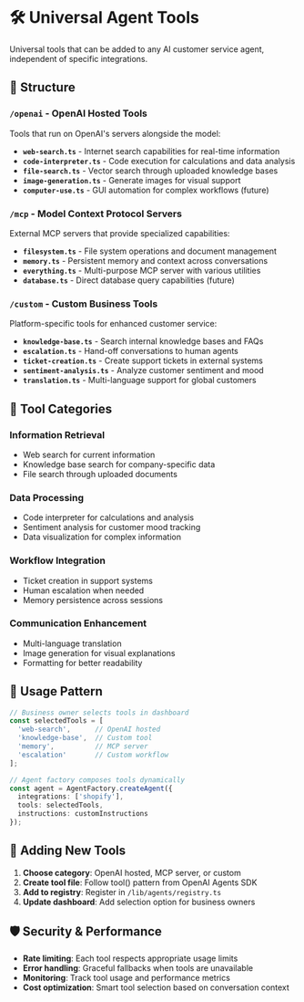 # 🛠️ Universal Agent Tools

Universal tools that can be added to any AI customer service agent, independent of specific integrations.

## 📁 Structure

### `/openai` - OpenAI Hosted Tools
Tools that run on OpenAI's servers alongside the model:

- **`web-search.ts`** - Internet search capabilities for real-time information
- **`code-interpreter.ts`** - Code execution for calculations and data analysis  
- **`file-search.ts`** - Vector search through uploaded knowledge bases
- **`image-generation.ts`** - Generate images for visual support
- **`computer-use.ts`** - GUI automation for complex workflows (future)

### `/mcp` - Model Context Protocol Servers
External MCP servers that provide specialized capabilities:

- **`filesystem.ts`** - File system operations and document management
- **`memory.ts`** - Persistent memory and context across conversations
- **`everything.ts`** - Multi-purpose MCP server with various utilities
- **`database.ts`** - Direct database query capabilities (future)

### `/custom` - Custom Business Tools  
Platform-specific tools for enhanced customer service:

- **`knowledge-base.ts`** - Search internal knowledge bases and FAQs
- **`escalation.ts`** - Hand-off conversations to human agents
- **`ticket-creation.ts`** - Create support tickets in external systems
- **`sentiment-analysis.ts`** - Analyze customer sentiment and mood
- **`translation.ts`** - Multi-language support for global customers

## 🔧 Tool Categories

### **Information Retrieval**
- Web search for current information
- Knowledge base search for company-specific data
- File search through uploaded documents

### **Data Processing**
- Code interpreter for calculations and analysis
- Sentiment analysis for customer mood tracking
- Data visualization for complex information

### **Workflow Integration**
- Ticket creation in support systems
- Human escalation when needed
- Memory persistence across sessions

### **Communication Enhancement**
- Multi-language translation
- Image generation for visual explanations
- Formatting for better readability

## 🎯 Usage Pattern

```typescript
// Business owner selects tools in dashboard
const selectedTools = [
  'web-search',      // OpenAI hosted
  'knowledge-base',  // Custom tool
  'memory',          // MCP server
  'escalation'       // Custom workflow
];

// Agent factory composes tools dynamically
const agent = AgentFactory.createAgent({
  integrations: ['shopify'],
  tools: selectedTools,
  instructions: customInstructions
});
```

## 🔄 Adding New Tools

1. **Choose category**: OpenAI hosted, MCP server, or custom
2. **Create tool file**: Follow tool() pattern from OpenAI Agents SDK
3. **Add to registry**: Register in `/lib/agents/registry.ts`
4. **Update dashboard**: Add selection option for business owners

## 🛡️ Security & Performance

- **Rate limiting**: Each tool respects appropriate usage limits
- **Error handling**: Graceful fallbacks when tools are unavailable  
- **Monitoring**: Track tool usage and performance metrics
- **Cost optimization**: Smart tool selection based on conversation context 